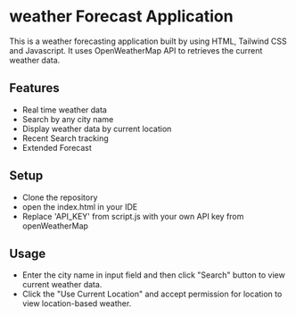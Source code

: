 # weather Forecast Application

This is a weather forecasting application built by using HTML, Tailwind CSS and Javascript. It uses OpenWeatherMap API to retrieves the current weather data.

## Features
- Real time weather data
- Search by any city name
- Display weather data by current location
- Recent Search tracking
- Extended Forecast

## Setup
- Clone the repository
- open the index.html in your IDE
- Replace 'API_KEY' from script.js with your own API key from openWeatherMap

## Usage
- Enter the city name in input field and then click "Search" button to view current weather data.
- Click the "Use Current Location" and accept permission for location to view location-based weather.